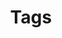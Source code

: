 ---
permalink: /tags/
title: Tags
layout: list-of-tags
order: 6
description: >
  List of all categories & tags on the website.
sidebar: true
---